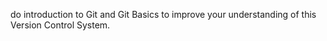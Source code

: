 do introduction to Git and Git Basics to improve your understanding of this Version Control System.
